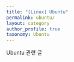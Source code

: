 ```yaml
---
title: "[Linux] Ubuntu"
permalink: ubuntu/
layout: category
author_profile: true
taxonomy: Ubuntu
---
```


Ubuntu 관련 글
